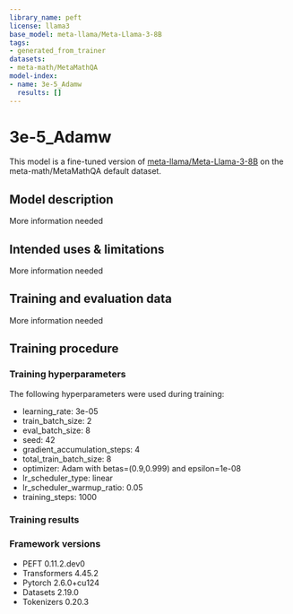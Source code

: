 ```yaml
---
library_name: peft
license: llama3
base_model: meta-llama/Meta-Llama-3-8B
tags:
- generated_from_trainer
datasets:
- meta-math/MetaMathQA
model-index:
- name: 3e-5_Adamw
  results: []
---
```


<!-- This model card has been generated automatically according to the information the Trainer had access to. You
should probably proofread and complete it, then remove this comment. -->

# 3e-5_Adamw

This model is a fine-tuned version of [meta-llama/Meta-Llama-3-8B](https://huggingface.co/meta-llama/Meta-Llama-3-8B) on the meta-math/MetaMathQA default dataset.

## Model description

More information needed

## Intended uses & limitations

More information needed

## Training and evaluation data

More information needed

## Training procedure

### Training hyperparameters

The following hyperparameters were used during training:
- learning_rate: 3e-05
- train_batch_size: 2
- eval_batch_size: 8
- seed: 42
- gradient_accumulation_steps: 4
- total_train_batch_size: 8
- optimizer: Adam with betas=(0.9,0.999) and epsilon=1e-08
- lr_scheduler_type: linear
- lr_scheduler_warmup_ratio: 0.05
- training_steps: 1000

### Training results



### Framework versions

- PEFT 0.11.2.dev0
- Transformers 4.45.2
- Pytorch 2.6.0+cu124
- Datasets 2.19.0
- Tokenizers 0.20.3